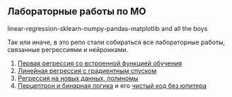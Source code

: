 ## Лабораторные работы по МО
linear-regression-sklearn-numpy-pandas-matplotlib and all the boys

Так или иначе, в это репо стали собираться все лабораторные работы, связанные регрессиями и нейронками.
1. [Первая регрессия со встроенной функцией обучения](linear-regression.ipynb)
2. [Линейная регрессия с градиентным спуском](linear-regression-gradient-descent.ipynb)
3. [Регрессия на новых данных, полиномы](linear-regression-tsv-polynomial.ipynb)
4. [Перцептрон и бинарная логика](perceptron.ipynb) и его [чистый код без юпитера](perceptron.py)
